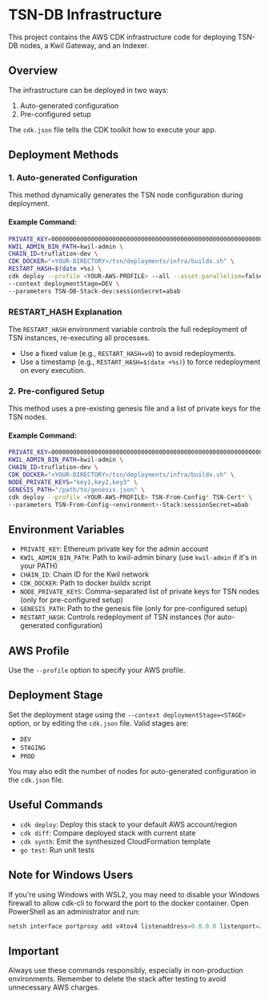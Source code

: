 # TSN-DB Infrastructure

This project contains the AWS CDK infrastructure code for deploying TSN-DB nodes, a Kwil Gateway, and an Indexer.

## Overview

The infrastructure can be deployed in two ways:
1. Auto-generated configuration
2. Pre-configured setup

The `cdk.json` file tells the CDK toolkit how to execute your app.

## Deployment Methods

### 1. Auto-generated Configuration

This method dynamically generates the TSN node configuration during deployment.

#### Example Command:

```bash
PRIVATE_KEY=0000000000000000000000000000000000000000000000000000000000000001 \
KWIL_ADMIN_BIN_PATH=kwil-admin \
CHAIN_ID=truflation-dev \
CDK_DOCKER="<YOUR-DIRECTORY>/tsn/deployments/infra/buildx.sh" \
RESTART_HASH=$(date +%s) \
cdk deploy --profile <YOUR-AWS-PROFILE> --all --asset-parallelism=false --notices false \
--context deploymentStage=DEV \
--parameters TSN-DB-Stack-dev:sessionSecret=abab
```

### RESTART_HASH Explanation

The `RESTART_HASH` environment variable controls the full redeployment of TSN instances, re-executing all processes. 

- Use a fixed value (e.g., `RESTART_HASH=v0`) to avoid redeployments.
- Use a timestamp (e.g., `RESTART_HASH=$(date +%s)`) to force redeployment on every execution.

### 2. Pre-configured Setup

This method uses a pre-existing genesis file and a list of private keys for the TSN nodes.

#### Example Command:

```bash
PRIVATE_KEY=0000000000000000000000000000000000000000000000000000000000000001 \
KWIL_ADMIN_BIN_PATH=kwil-admin \
CHAIN_ID=truflation-dev \
CDK_DOCKER="<YOUR-DIRECTORY>/tsn/deployments/infra/buildx.sh" \
NODE_PRIVATE_KEYS="key1,key2,key3" \
GENESIS_PATH="/path/to/genesis.json" \
cdk deploy --profile <YOUR-AWS-PROFILE> TSN-From-Config* TSN-Cert* \
--parameters TSN-From-Config-<environment>-Stack:sessionSecret=abab
```

## Environment Variables

- `PRIVATE_KEY`: Ethereum private key for the admin account
- `KWIL_ADMIN_BIN_PATH`: Path to kwil-admin binary (use `kwil-admin` if it's in your PATH)
- `CHAIN_ID`: Chain ID for the Kwil network
- `CDK_DOCKER`: Path to docker buildx script
- `NODE_PRIVATE_KEYS`: Comma-separated list of private keys for TSN nodes (only for pre-configured setup)
- `GENESIS_PATH`: Path to the genesis file (only for pre-configured setup)
- `RESTART_HASH`: Controls redeployment of TSN instances (for auto-generated configuration)

## AWS Profile

Use the `--profile` option to specify your AWS profile.

## Deployment Stage

Set the deployment stage using the `--context deploymentStage=<STAGE>` option, or by editing the `cdk.json` file. Valid stages are:
- `DEV`
- `STAGING`
- `PROD`

You may also edit the number of nodes for auto-generated configuration in the `cdk.json` file.

## Useful Commands

- `cdk deploy`: Deploy this stack to your default AWS account/region
- `cdk diff`: Compare deployed stack with current state
- `cdk synth`: Emit the synthesized CloudFormation template
- `go test`: Run unit tests

## Note for Windows Users

If you're using Windows with WSL2, you may need to disable your Windows firewall to allow cdk-cli to forward the port to the docker container. Open PowerShell as an administrator and run:

```powershell
netsh interface portproxy add v4tov4 listenaddress=0.0.0.0 listenport=22 connectaddress=localhost connectport=22
```

## Important

Always use these commands responsibly, especially in non-production environments. Remember to delete the stack after testing to avoid unnecessary AWS charges.